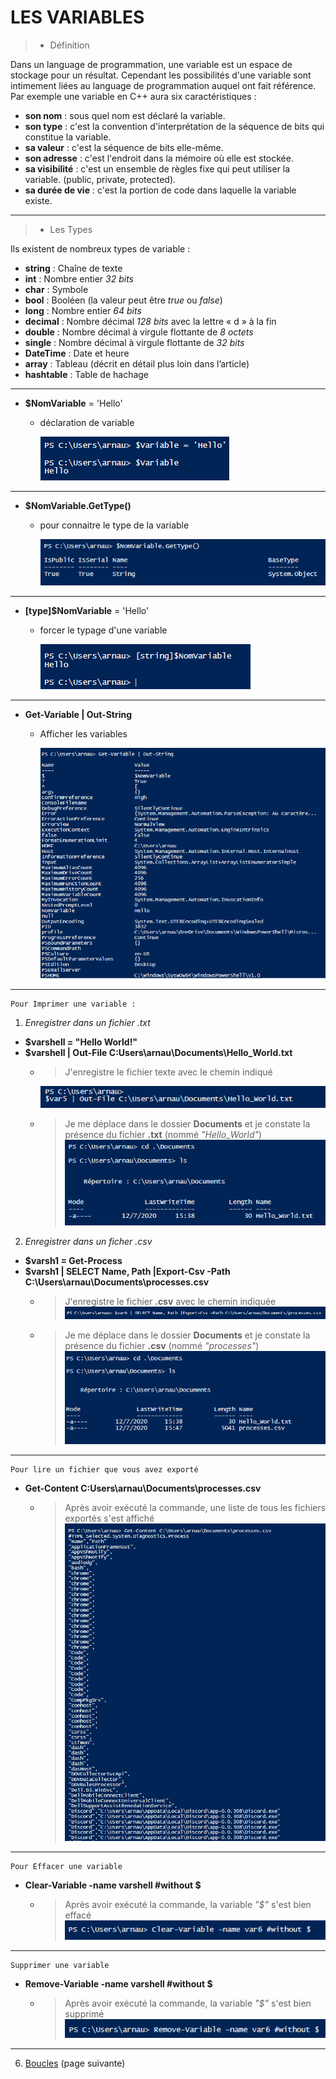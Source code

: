 # LES VARIABLES

>- Définition

  
  Dans un language de programmation, une variable est un espace de stockage pour un résultat. Cependant les possibilités d'une variable sont intimement liées au language de programmation auquel ont fait référence. Par exemple une variable en C++ aura six caractéristiques : 
  
  - **son nom** : sous quel nom est déclaré la variable.
  - **son type** : c'est la convention d'interprétation de la séquence de bits qui constitue la variable. 
  - **sa valeur** : c'est la séquence de bits elle-même.
  - **son adresse** : c'est l'endroit dans la mémoire où elle est stockée.
  - **sa visibilité** : c'est un ensemble de règles fixe qui peut utiliser la variable. (public, private, protected).
  - **sa durée de vie** : c'est la portion de code dans laquelle la variable existe.
---
>- Les Types
  
  Ils existent de nombreux types de variable : 

- **string** : Chaîne de texte
- **int** : Nombre entier *32 bits*
- **char** : Symbole
- **bool** : Booléen (la valeur peut être *true* ou *false*)
- **long** : Nombre entier *64 bits*
- **decimal** : Nombre décimal *128 bits* avec la lettre « d » à la fin
- **double** : Nombre décimal à virgule flottante de *8 octets*
- **single** : Nombre décimal à virgule flottante de *32 bits*
- **DateTime** : Date et heure
- **array** : Tableau (décrit en détail plus loin dans l’article)
- **hashtable** : Table de hachage


---

- **$NomVariable** = 'Hello'
    - déclaration de variable


        ![](Images/nomvariable.PNG)
---
- **$NomVariable.GetType()**
  - pour connaitre le type de la variable

    ![](Images/typevariable.PNG)
---
- **[type]$NomVariable** = 'Hello'
  - forcer le typage d'une variable
  
    ![](Images/typeforce.PNG)

---

- **Get-Variable | Out-String**
  - Afficher les variables
  
    ![](Images/getvariable.PNG)

---
    Pour Imprimer une variable :

1. *Enregistrer dans un fichier .txt*
- **$varshell = "Hello World!"**
- **$varshell | Out-File C:Users\arnau\Documents\Hello_World.txt**
    - >J'enregistre le fichier texte avec le chemin indiqué
      
      ![](Images/1.PNG) 

    - >Je me déplace dans le dossier **Documents** et je constate la présence du fichier **.txt** (nommé *"Hello_World"*)
![](Images/2.PNG)


2. *Enregistrer dans un ficher .csv*
- **$varsh1 = Get-Process**
- **$varsh1 | SELECT Name, Path |Export-Csv -Path C:\Users\arnau\Documents\processes.csv**
   - > J'enregistre le fichier **.csv** avec le chemin indiquée
  ![](Images/3.PNG)

    - > Je me déplace dans le dossier **Documents** et je constate la présence du fichier **.csv** (nommé *"processes"*)
  ![](Images/4.PNG)
---
    Pour lire un fichier que vous avez exporté
- **Get-Content C:Users\arnau\Documents\processes.csv**
  - > Après avoir exécuté la commande, une liste de tous les fichiers exportés s'est affiché
  ![](Images/5.PNG)

---
    Pour Effacer une variable
- **Clear-Variable -name varshell #without $**
  - > Après avoir exécuté la commande, la variable *"$"* s'est bien effacé
  ![](Images/6.PNG)

---
    Supprimer une variable
- **Remove-Variable -name varshell #without $**
  - > Après avoir exécuté la commande, la variable *"$"* s'est bien supprimé
  ![](Images/7.PNG)
 
---

6. [Boucles](https://github.com/Anescoo/Linux/blob/main/Boucles.md) (page suivante)